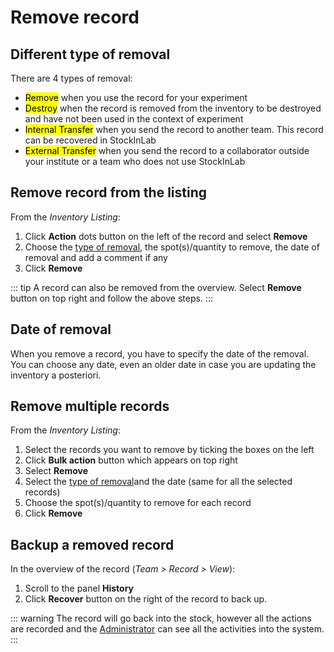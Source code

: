 # Remove record

## Different type of removal

There are 4 types of removal:

* <mark>Remove</mark> when you use the record for your experiment
* <mark>Destroy</mark> when the record is removed from the inventory to be destroyed and have not been used in the context of experiment
* <mark>Internal Transfer</mark> when you send the record to another team. This record can be recovered in StockInLab
* <mark>External Transfer</mark> when you send the record to a collaborator outside your institute or a team who does not use StockInLab

## Remove record from the listing

From the *Inventory Listing*:

1. Click **Action** dots button on the left of the record and select **Remove**
2. Choose the [type of removal](/laboratory-information-management-system/remove-record.html#different-type-of-removal), the spot(s)/quantity to remove, the date of removal and add a comment if any
3. Click **Remove**

::: tip
A record can also be removed from the overview. Select **Remove** button on top right and follow the above steps.
:::

## Date of removal

When you remove a record, you have to specify the date of the removal. You can choose any date, even an older date in case you are updating the inventory a posteriori.

## Remove multiple records

From the *Inventory Listing*:

1. Select the records you want to remove by ticking the boxes on the left
2. Click **Bulk action** button which appears on top right
3. Select **Remove**
4. Select the [type of removal](/laboratory-information-management-system/remove-record.html#different-type-of-removal)and the date (same for all the selected records)
5. Choose the spot(s)/quantity to remove for each record
6. Click **Remove**

## Backup a removed record

In the overview of the record (*Team > Record > View*):

1. Scroll to the panel **History**
2. Click **Recover** button on the right of the record to back up.

::: warning
The record will go back into the stock, however all the actions are recorded and the [Administrator](/laboratory-information-management-system/dashboard/audit-trail.html) can see all the activities into the system.
:::
